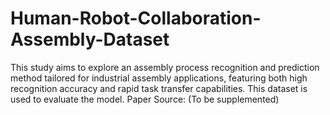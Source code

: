 # Human-Robot-Collaboration-Assembly-Dataset
This study aims to explore an assembly process recognition and prediction method tailored for industrial assembly applications, featuring both high recognition accuracy and rapid task transfer capabilities. This dataset is used to evaluate the model. Paper Source: (To be supplemented)
